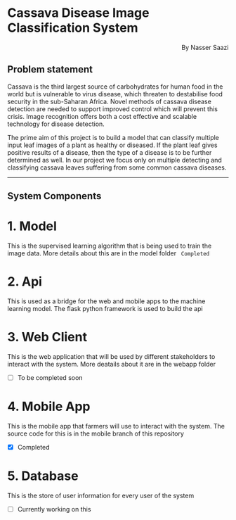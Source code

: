 # Cassava Disease Image Classification System

<div style="text-align:right">By Nasser Saazi</div>

## Problem statement

Cassava is the third largest source of carbohydrates for human food in the world but is vulnerable to virus disease, which threaten to destabilise food security in the sub-Saharan Africa.
Novel methods of cassava disease detection are needed to support improved control which will prevent this crisis. Image recognition offers both a cost effective and scalable technology for disease detection.

The prime aim of this project is to build a model that can classify multiple input leaf images of a plant as healthy or diseased. If the plant leaf gives positive results of a disease, then the type of a disease is to be further determined as well. In our project we focus only on multiple detecting and classifying cassava leaves suffering from some common cassava diseases.

<hr>

## System Components

# 1. Model

This is the supervised learning algorithm that is being used to train the image data. More details about this are in the model folder
` Completed`

# 2. Api

This is used as a bridge for the web and mobile apps to the machine learning model. The flask python framework is used to build the api

# 3. Web Client

This is the web application that will be used by different stakeholders to interact with the system. More deatails about it are in the webapp folder

- [ ] To be completed soon

# 4. Mobile App

This is the mobile app that farmers will use to interact with the system. The source code for this is in the mobile branch of this repository

- [x] Completed

# 5. Database

This is the store of user information for every user of the system
- [ ] Currently working on this

